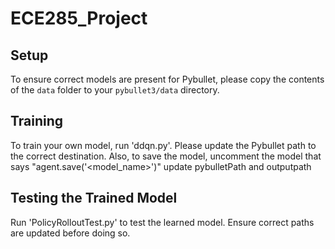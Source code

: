 # ECE285_Project

## Setup

To ensure correct models are present for Pybullet, please copy the contents of the `data` folder to your `pybullet3/data` directory.

## Training

To train your own model, run 'ddqn.py'. Please update the Pybullet path to the correct destination. Also, to save the model, uncomment the model that says "agent.save('<model_name>')"
update pybulletPath and outputpath


## Testing the Trained Model

Run 'PolicyRolloutTest.py' to test the learned model. Ensure correct paths are updated before doing so.
